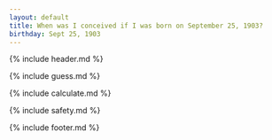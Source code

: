 ```yaml
---
layout: default
title: When was I conceived if I was born on September 25, 1903?
birthday: Sept 25, 1903
---
```


{% include header.md %}

{% include guess.md %}

{% include calculate.md %}

{% include safety.md %}

{% include footer.md %}



